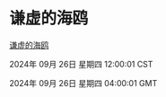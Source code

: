 # 谦虚的海鸥
[谦虚的海鸥](http://219.139.198.207:56308/qxdho/course/base/hotlink/index.php)

2024年 09月 26日 星期四 12:00:01 CST

2024年 09月 26日 星期四 04:00:01 GMT
